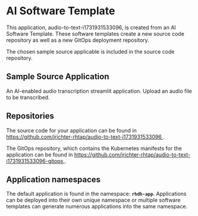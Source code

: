# AI Software Template

This application, audio-to-text-i1731931533096, is created from an AI Software Template. These software templates create a new source code repository as well as a new GitOps deployment repository.

The chosen sample source applicable is included in the source code repository.

## Sample Source Application

An AI-enabled audio transcription streamlit application. Upload an audio file to be transcribed.

## Repositories

The source code for your application can be found in [https://github.com/jrichter-rhtap/audio-to-text-i1731931533096 ](https://github.com/jrichter-rhtap/audio-to-text-i1731931533096 ).
 
The GitOps repository, which contains the Kubernetes manifests for the application can be found in 
[https://github.com/jrichter-rhtap/audio-to-text-i1731931533096-gitops ](https://github.com/jrichter-rhtap/audio-to-text-i1731931533096-gitops ). 

## Application namespaces 

The default application is found in the namespace: **`rhdh-app`**. Applications can be deployed into their own unique namespace or multiple software templates can generate numerous applications into the same namespace.